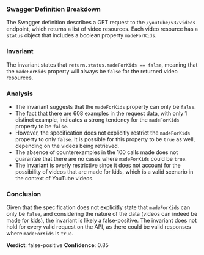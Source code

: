 ### Swagger Definition Breakdown
The Swagger definition describes a GET request to the `/youtube/v3/videos` endpoint, which returns a list of video resources. Each video resource has a `status` object that includes a boolean property `madeForKids`. 

### Invariant
The invariant states that `return.status.madeForKids == false`, meaning that the `madeForKids` property will always be `false` for the returned video resources. 

### Analysis
- The invariant suggests that the `madeForKids` property can only be `false`. 
- The fact that there are 608 examples in the request data, with only 1 distinct example, indicates a strong tendency for the `madeForKids` property to be `false`. 
- However, the specification does not explicitly restrict the `madeForKids` property to only `false`. It is possible for this property to be `true` as well, depending on the videos being retrieved. 
- The absence of counterexamples in the 100 calls made does not guarantee that there are no cases where `madeForKids` could be `true`. 
- The invariant is overly restrictive since it does not account for the possibility of videos that are made for kids, which is a valid scenario in the context of YouTube videos. 

### Conclusion
Given that the specification does not explicitly state that `madeForKids` can only be `false`, and considering the nature of the data (videos can indeed be made for kids), the invariant is likely a false-positive. The invariant does not hold for every valid request on the API, as there could be valid responses where `madeForKids` is `true`. 

**Verdict**: false-positive
**Confidence**: 0.85
